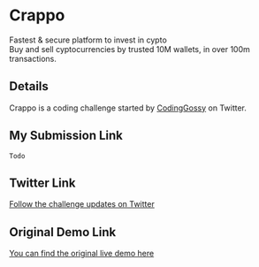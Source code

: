 # Crappo

Fastest & secure platform to invest in cypto  
Buy and sell cyptocurrencies by trusted 10M wallets, in over 100m transactions.

## Details
Crappo is a coding challenge started by [CodingGossy](https://twitter.com/codingossy) on Twitter.

## My Submission Link
```Todo```

## Twitter Link
[Follow the challenge updates on Twitter](https://twitter.com/codingossy/status/1565239107034439681?s=20&t=AaUEgWx8l__1UZazRPrT6A)


## Original Demo Link
[You can find the original live demo here](https://cypto-currency.vercel.app/)